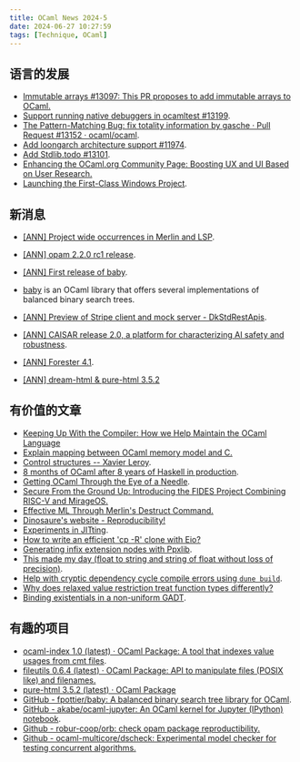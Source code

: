 ```yaml
---
title: OCaml News 2024-5
date: 2024-06-27 10:27:59
tags: [Technique, OCaml]
---
```


## 语言的发展

- [Immutable arrays #13097: This PR proposes to add immutable arrays to OCaml.](https://link.zhihu.com/?target=https%3A//github.com/ocaml/ocaml/pull/13097)
- [Support running native debuggers in ocamltest #13199](https://link.zhihu.com/?target=https%3A//github.com/ocaml/ocaml/pull/13199).
- [The Pattern-Matching Bug: fix totality information by gasche · Pull Request #13152 · ocaml/ocaml](https://link.zhihu.com/?target=https%3A//github.com/ocaml/ocaml/pull/13152).
- [Add loongarch architecture support #11974](https://link.zhihu.com/?target=https%3A//github.com/ocaml/ocaml/pull/11974%23discussion_r1621832545).
- [Add Stdlib.todo #13101](https://link.zhihu.com/?target=https%3A//github.com/ocaml/ocaml/pull/13101).
- [Enhancing the OCaml.org Community Page: Boosting UX and UI Based on User Research.](https://link.zhihu.com/?target=https%3A//tarides.com/blog/2024-06-26-enhancing-the-ocaml-org-community-page-boosting-ux-and-ui-based-on-user-research/)
- [Launching the First-Class Windows Project](https://link.zhihu.com/?target=https%3A//tarides.com/blog/2024-05-22-launching-the-first-class-windows-project/).

## 新消息

- [[ANN] Project wide occurrences in Merlin and LSP](https://link.zhihu.com/?target=https%3A//discuss.ocaml.org/t/ann-project-wide-occurrences-in-merlin-and-lsp/14847).
- [[ANN] opam 2.2.0 rc1 release](https://link.zhihu.com/?target=https%3A//discuss.ocaml.org/t/ann-opam-2-2-0-rc1-release/14842).
- [[ANN] First release of baby](https://link.zhihu.com/?target=https%3A//discuss.ocaml.org/t/ann-first-release-of-baby/14840).

- [baby](https://link.zhihu.com/?target=https%3A//github.com/fpottier/baby) is an OCaml library that offers several implementations of balanced binary search trees.

- [[ANN] Preview of Stripe client and mock server - DkStdRestApis](https://link.zhihu.com/?target=https%3A//discuss.ocaml.org/t/ann-preview-of-stripe-client-and-mock-server-dkstdrestapis/14841).
- [[ANN] CAISAR release 2.0, a platform for characterizing AI safety and robustness](https://link.zhihu.com/?target=https%3A//discuss.ocaml.org/t/ann-caisar-release-2-0-a-platform-for-characterizing-ai-safety-and-robustness/14831).
- [[ANN] Forester 4.1](https://link.zhihu.com/?target=https%3A//discuss.ocaml.org/t/ann-forester-4-1/14800).
- [[ANN] dream-html & pure-html 3.5.2](https://link.zhihu.com/?target=https%3A//discuss.ocaml.org/t/ann-dream-html-pure-html-3-5-2/14808)

## 有价值的文章

- [Keeping Up With the Compiler: How we Help Maintain the OCaml Language](https://link.zhihu.com/?target=https%3A//tarides.com/blog/2024-06-19-keeping-up-with-the-compiler-how-we-help-maintain-the-ocaml-language/)
- [Explain mapping between OCaml memory model and C.](https://link.zhihu.com/?target=https%3A//github.com/ocaml/ocaml/pull/10995)
- [Control structures -- Xavier Leroy](https://link.zhihu.com/?target=https%3A//xavierleroy.org/CdF/2023-2024/index.html).
- [8 months of OCaml after 8 years of Haskell in production](https://link.zhihu.com/?target=https%3A//dev.to/chshersh/8-months-of-ocaml-after-8-years-of-haskell-in-production-h96).
- [Getting OCaml Through the Eye of a Needle](https://link.zhihu.com/?target=https%3A//hypirion.com/musings/getting-ocaml-through-the-eye-of-a-needle).
- [Secure From the Ground Up: Introducing the FIDES Project Combining RISC-V and MirageOS.](https://link.zhihu.com/?target=https%3A//tarides.com/blog/2024-06-05-secure-from-the-ground-up-introducing-the-fides-project-combining-risc-v-and-mirageos/)
- [Effective ML Through Merlin's Destruct Command.](https://link.zhihu.com/?target=https%3A//tarides.com/blog/2024-05-29-effective-ml-through-merlin-s-destruct-command/)
- [Dinosaure's website - Reproducibility!](https://link.zhihu.com/?target=https%3A//blog.osau.re/articles/reproducible.html)
- [Experiments in JITting](https://link.zhihu.com/?target=https%3A//discuss.ocaml.org/t/experiments-in-jitting/14853).
- [How to write an efficient 'cp -R' clone with Eio?](https://link.zhihu.com/?target=https%3A//discuss.ocaml.org/t/how-to-write-an-efficient-cp-r-clone-with-eio/14848)
- [Generating infix extension nodes with Ppxlib](https://link.zhihu.com/?target=https%3A//discuss.ocaml.org/t/generating-infix-extension-nodes-with-ppxlib/14833).
- [This made my day (float to string and string of float without loss of precision)](https://link.zhihu.com/?target=https%3A//discuss.ocaml.org/t/this-made-my-day-float-to-string-and-string-of-float-without-loss-of-precision/14825).
- [Help with cryptic dependency cycle compile errors using `dune build`](https://link.zhihu.com/?target=https%3A//discuss.ocaml.org/t/help-with-cryptic-dependency-cycle-compile-errors-using-dune-build/14864).
- [Why does relaxed value restriction treat function types differently?](https://link.zhihu.com/?target=https%3A//discuss.ocaml.org/t/why-does-relaxed-value-restriction-treat-function-types-differently/14802)
- [Binding existentials in a non-uniform GADT](https://link.zhihu.com/?target=https%3A//discuss.ocaml.org/t/binding-existentials-in-a-non-uniform-gadt/14809).

## 有趣的项目

- [ocaml-index 1.0 (latest) · OCaml Package: A tool that indexes value usages from cmt files](https://link.zhihu.com/?target=https%3A//ocaml.org/p/ocaml-index/latest).
- [fileutils 0.6.4 (latest) · OCaml Package: API to manipulate files (POSIX like) and filenames.](https://link.zhihu.com/?target=https%3A//ocaml.org/p/fileutils/latest)
- [pure-html 3.5.2 (latest) · OCaml Package](https://link.zhihu.com/?target=https%3A//ocaml.org/p/pure-html/latest)
- [GitHub - fpottier/baby: A balanced binary search tree library for OCaml](https://link.zhihu.com/?target=https%3A//github.com/fpottier/baby).
- [GitHub - akabe/ocaml-jupyter: An OCaml kernel for Jupyter (IPython) notebook](https://link.zhihu.com/?target=https%3A//github.com/akabe/ocaml-jupyter).
- [Github - robur-coop/orb: check opam package reproductibility.](https://link.zhihu.com/?target=https%3A//github.com/robur-coop/orb)
- [Github - ocaml-multicore/dscheck: Experimental model checker for testing concurrent algorithms.](https://link.zhihu.com/?target=https%3A//github.com/ocaml-multicore/dscheck%23motivation)
